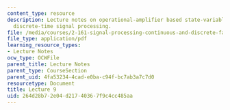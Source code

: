 ```yaml
---
content_type: resource
description: Lecture notes on operational-amplifier based state-variable filters and
  discrete-time signal processing.
file: /media/courses/2-161-signal-processing-continuous-and-discrete-fall-2008/264d28b72e04d21740367f9c4cc485aa_lecture_09.pdf
file_type: application/pdf
learning_resource_types:
- Lecture Notes
ocw_type: OCWFile
parent_title: Lecture Notes
parent_type: CourseSection
parent_uid: 4fa53234-4cad-e0ba-c94f-bc7ab3a7c7d0
resourcetype: Document
title: Lecture 9
uid: 264d28b7-2e04-d217-4036-7f9c4cc485aa
---
```


